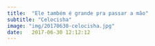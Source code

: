 ```yaml
---
title:  "Ele também é grande pra passar a mão"
subtitle: "Celocisha"
image: "img/20170630-celocisha.jpg"
date:   2017-06-30 12:12:12
---
```

